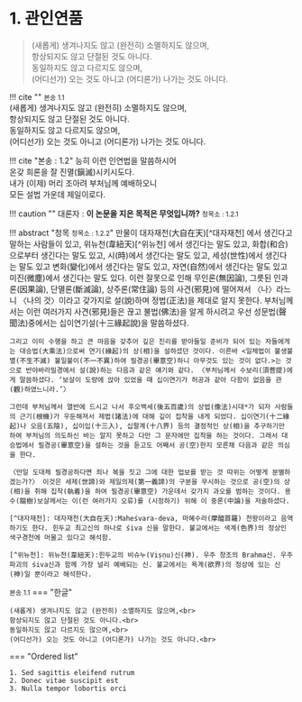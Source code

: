 
# 1. 관인연품

> (새롭게) 생겨나지도 않고 (완전히) 소멸하지도 않으며,<br>
> 항상되지도 않고 단절된 것도 아니다.<br>
> 동일하지도 않고 다르지도 않으며,<br>
> (어디선가) 오는 것도 아니고 (어디론가) 나가는 것도 아니다.<br>

!!! cite ""
    <small>본송 1.1</small><br>
    (새롭게) 생겨나지도 않고 (완전히) 소멸하지도 않으며,<br>
    항상되지도 않고 단절된 것도 아니다.<br>
    동일하지도 않고 다르지도 않으며,<br>
    (어디선가) 오는 것도 아니고 (어디론가) 나가는 것도 아니다.<br>

!!! cite "본송 : 1.2"
    능히 이런 인연법을 말씀하시어<br>
    온갖 희론을 잘 진멸(鎭滅)시키시도다.<br>
    내가 (이제) 머리 조아려 부처님께 예배하오니<br>
    모든 설법 가운데 제일이로다.<br>

!!! caution ""
    대론자 : __이 논문을 지은 목적은 무엇입니까?__   <small>청목소 : 1.2.1</small>

!!! abstract "청목 <small>청목소 : 1.2.2</small>"
    만물이 대자재천(大自在天)[^대자재천] 에서 생긴다고 말하는 사람들이 있고, 위뉴천(韋紐天)[^위뉴천] 에서 생긴다는 말도 있고, 화합(和合)으로부터 생긴다는 말도 있고, 시(時)에서 생간다는 말도 있고, 세성(世性)에서 생긴다는 말도 있고 변화(變化)에서 생긴다는 말도 있고, 자연(自然)에서 생긴다는 말도 있고 미진(微塵)에서 생긴다는 말도 있다. 이런 잘못으로 인해 무인론(無因論), 그릇된 인과론(因果論), 단멸론(斷滅論), 상주론(常住論) 등의 사견(邪見)에 떨어져서 〈나〉라느니 〈나의 것〉이라고 갖가지로 설(說)하며 정법(正法)을 제대로 알지 못한다. 부처님께서는 이런 여러가지 사견(邪見)들은 끊고 불법(佛法)을 알게 하시려고 우선 성문법(聲聞法)중에서는 십이연기설(十三緣起說)을 말씀하셨다.

    그리고 이미 수행을 하고 큰 마음을 갖추어 깊은 진리를 받아들일 준비가 되어 있는 자들에게는 대승법(大乘法)으로써 연기(緣起)의 상(相)을 설하셨던 것이다. 이른바 <일체법이 불생불멸(不生不滅) 불일불이(不一不異)하여 필경공(畢意空)하니 아무것도 있는 것이 없다.>는 것으로 반야바라밀경에서 설(說)하는 다음과 같은 얘기와 같다. 〈부처님께서 수보리(須菩提)에게 말씀하셨다. ‘보살이 도량에 앉아 있었을 때 십이연기가 허공과 같아 다함이 없음을 관(觀)하였느니라.’〉

    그런데 부처님께서 열반에 드시고 나서 후오백세(後五百歲)의 상법(像法)시대*가 되자 사람들의 근기(根機)가 우둔해져서 제법(諸法)에 대해 깊이 집착을 내게 되었다. 십이연기(十二緣起)나 오음(五陰), 십이입(十三入), 십팔계(十八界) 등의 결정적인 상(相)을 추구하기만 하여 부처님의 의도하신 바는 알지 못하고 다만 그 문자에만 집착을 하는 것이다. 그래서 대승법에서 필경공(畢意空)을 설하는 것을 듣고도 어째서 공(空)한지 모른채 다음과 같은 의심을 한다.

    〈만일 도대체 필경공하다면 죄나 복을 짓고 그에 대한 업보를 받는 것 따위는 어떻게 분별하겠는가?〉 이것은 세제(世諦)와 제일의제(第一義諦)의 구분을 무시하는 것으로 공(空)의 상(相)을 취해 집착(執着)을 하여 필경공(畢意空) 가운데서 갖가지 과오를 범하는 것이다. 용수(龍樹)보살께서는 이(런 여러가지 오류)를 (시정하기) 위해 이 중론(中論)을 저술하셨다.

    [^대자재천]: 대자재천(大自在天):Maheśvara-deva, 마혜수라(摩醯首羅) 천왕이라고 음역하기도 한다. 힌두교 최고신의 하나로 śiva 신을 말한다. 불교에서는 색계(色界)의 정상인 색구경천에 머물고 있다고 해석함.

    [^위뉴천]: 위뉴천(韋紐天):힌두교의 비슈누(Viṣṇu)신(神). 우주 창조의 Brahma신. 우주 파괴의 śiva신과 함께 가장 널리 예배되는 신. 불교에서는 욕계(欲界)의 정상에 있는 신(神)일 뿐이라고 해석한다.

<small>본송 1.1</small>
=== "한글"

    (새롭게) 생겨나지도 않고 (완전히) 소멸하지도 않으며,<br>
    항상되지도 않고 단절된 것도 아니다.<br>
    동일하지도 않고 다르지도 않으며,<br>
    (어디선가) 오는 것도 아니고 (어디론가) 나가는 것도 아니다.<br>

=== "Ordered list"

    1. Sed sagittis eleifend rutrum
    2. Donec vitae suscipit est
    3. Nulla tempor lobortis orci   